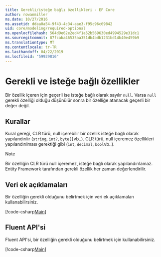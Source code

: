 ```yaml
---
title: Gerekli/isteğe bağlı özellikleri - EF Core
author: rowanmiller
ms.date: 10/27/2016
ms.assetid: ddaa0a54-9f43-4c34-aae3-f95c96c69842
uid: core/modeling/required-optional
ms.openlocfilehash: 564d9e62e2ed4f1a52b569630ed4994529e31dc1
ms.sourcegitcommit: 87fcaba46535aa351db4bdb1231bd14b40e459b9
ms.translationtype: MT
ms.contentlocale: tr-TR
ms.lasthandoff: 04/22/2019
ms.locfileid: "59929816"
---
```

# <a name="required-and-optional-properties"></a>Gerekli ve isteğe bağlı özellikler

Bir özellik içeren için geçerli ise isteğe bağlı olarak sayılır `null`. Varsa `null` gerekli özelliği olduğu düşünülür sonra bir özelliğe atanacak geçerli bir değer değil.

## <a name="conventions"></a>Kurallar

Kural gereği, CLR türü, null içerebilir bir özellik isteğe bağlı olarak yapılandırılır (`string`, `int?`, `byte[]`vb..). CLR türü, null içeremez özellikleri yapılandırılması gerektiği gibi (`int`, `decimal`, `bool`vb..).

> [!NOTE]  
> Bir özelliğin CLR türü null içeremez, isteğe bağlı olarak yapılandırılamaz. Entity Framework tarafından gerekli özellik her zaman değerlendirilir.

## <a name="data-annotations"></a>Veri ek açıklamaları

Bir özelliğin gerekli olduğunu belirtmek için veri ek açıklamaları kullanabilirsiniz.

[!code-csharp[Main](../../../samples/core/Modeling/DataAnnotations/Samples/Required.cs?highlight=14)]

## <a name="fluent-api"></a>Fluent API'si

Fluent API'si, bir özelliğin gerekli olduğunu belirtmek için kullanabilirsiniz.

[!code-csharp[Main](../../../samples/core/Modeling/FluentAPI/Samples/Required.cs?highlight=11-13)]

